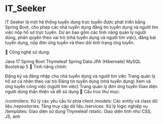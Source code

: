 # IT_Seeker
IT Seeker là một hệ thống tuyển dụng trực tuyến được phát triển bằng Spring Boot, cho phép các nhà tuyển dụng đăng tin tuyển dụng và người tìm việc nộp hồ sơ trực tuyến. Dự án bao gồm các tính năng quản lý người dùng, phân quyền theo vai trò (nhà tuyển dụng và người tìm việc), đăng bài tuyển dụng, nộp đơn ứng tuyển và theo dõi tình trạng ứng tuyển.

🔧 Công nghệ sử dụng:

Java 17
Spring Boot
Thymeleaf
Spring Data JPA (Hibernate)
MySQL
Bootstrap 5
🚀 Tính năng chính:

Đăng ký và đăng nhập cho nhà tuyển dụng và người tìm việc
Trang quản lý hồ sơ cá nhân theo vai trò
Đăng tin tuyển dụng (nhà tuyển dụng)
Xem và ứng tuyển công việc (người tìm việc)
Trang quản lý đơn ứng tuyển
Giao diện người dùng thân thiện và dễ sử dụng
📁 Cấu trúc thư mục:

/controllers: Xử lý các yêu cầu từ phía client
/models: Các entity và class dữ liệu
/repositories: Tầng truy cập dữ liệu
/services: Xử lý logic nghiệp vụ
/templates: Giao diện sử dụng Thymeleaf
/static: Giao diện tĩnh như CSS, JS, ảnh
